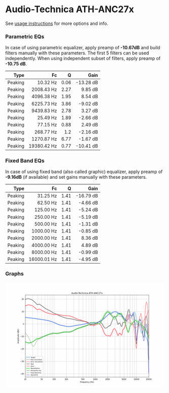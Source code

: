 # Audio-Technica ATH-ANC27x
See [usage instructions](https://github.com/jaakkopasanen/AutoEq#usage) for more options and info.

### Parametric EQs
In case of using parametric equalizer, apply preamp of **-10.67dB** and build filters manually
with these parameters. The first 5 filters can be used independently.
When using independent subset of filters, apply preamp of **-10.75 dB**.

| Type    | Fc          |    Q | Gain      |
|--------:|------------:|-----:|----------:|
| Peaking | 10.32 Hz    | 0.06 | -13.28 dB |
| Peaking | 2008.43 Hz  | 2.27 | 9.85 dB   |
| Peaking | 4096.38 Hz  | 1.95 | 8.54 dB   |
| Peaking | 6225.73 Hz  | 3.86 | -9.02 dB  |
| Peaking | 9439.83 Hz  | 2.78 | 3.27 dB   |
| Peaking | 25.49 Hz    | 1.89 | -2.66 dB  |
| Peaking | 77.15 Hz    | 0.88 | 2.49 dB   |
| Peaking | 268.77 Hz   | 1.2  | -2.16 dB  |
| Peaking | 1270.87 Hz  | 6.77 | -1.67 dB  |
| Peaking | 19380.42 Hz | 0.77 | -10.41 dB |

### Fixed Band EQs
In case of using fixed band (also called graphic) equalizer, apply preamp of **-9.16dB**
(if available) and set gains manually with these parameters.

| Type    | Fc          |    Q | Gain      |
|--------:|------------:|-----:|----------:|
| Peaking | 31.25 Hz    | 1.41 | -16.79 dB |
| Peaking | 62.50 Hz    | 1.41 | -4.66 dB  |
| Peaking | 125.00 Hz   | 1.41 | -5.24 dB  |
| Peaking | 250.00 Hz   | 1.41 | -5.19 dB  |
| Peaking | 500.00 Hz   | 1.41 | -1.31 dB  |
| Peaking | 1000.00 Hz  | 1.41 | -0.85 dB  |
| Peaking | 2000.00 Hz  | 1.41 | 8.36 dB   |
| Peaking | 4000.00 Hz  | 1.41 | 4.89 dB   |
| Peaking | 8000.00 Hz  | 1.41 | -0.99 dB  |
| Peaking | 16000.01 Hz | 1.41 | -4.95 dB  |

### Graphs
![](./Audio-Technica%20ATH-ANC27x.png)